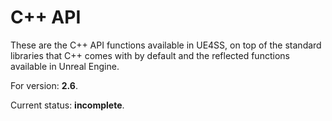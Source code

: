 # C++ API

These are the C++ API functions available in UE4SS, on top of the standard libraries that C++ comes with by default and the reflected functions available in Unreal Engine.

For version: **2.6**.

Current status: **incomplete**.



